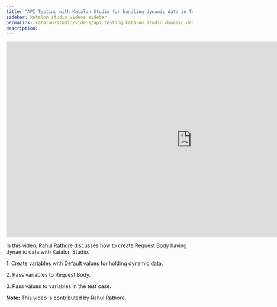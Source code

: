 ```yaml
---
title: "API Testing with Katalon Studio for handling dynamic data in Test Request"
sidebar: katalon_studio_videos_sidebar
permalink: katalon-studio/videos/api_testing_katalon_studio_dynamic_data_in_request_body.html
description: 
---
```


<iframe width="1001" height="529" src="https://www.youtube.com/embed/KsIkV_Zmkek?list=PLlsKgYi2Lw732Snuu4qPlkvnOykiiatKc" frameborder="0" allow="accelerometer; autoplay; clipboard-write; encrypted-media; gyroscope; picture-in-picture" allowfullscreen></iframe>

In this video, Rahul Rathore discusses how to create Request Body having dynamic data with Katalon Studio.

1\. Create variables with Default values for holding dynamic data.

2\. Pass variables to Request Body.

3\. Pass values to variables in the test case.

**Note:** This video is contributed by [Rahul Rathore](https://www.youtube.com/channel/UCeuu4kw1a7SRSdH7TGAn7gg).
